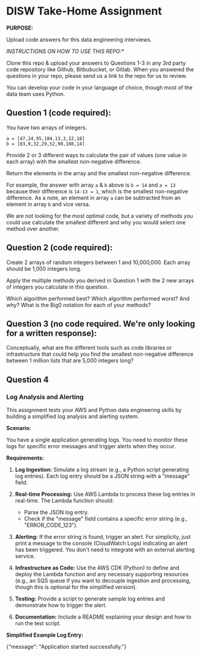 # DISW Take-Home Assignment #

**PURPOSE:** 

Upload code answers for this data engineering interviews.

*INSTRUCTIONS ON HOW TO USE THIS REPO:** 

Clone this repo & upload your answers to Questions 1-3 in any 3rd party code repository like Github, Bitbubucket, or Gitlab. When you answered the questions in your repo, please send us a link to the repo for us to review.

You can develop your code in your language of choice, though most of the data team uses Python.


## Question 1 (code required): 
You have two arrays of integers.
```
a = [47,24,95,184,13,3,12,18]
b = [83,9,32,29,52,90,108,14]
```

Provide 2 or 3 different ways to calculate the pair of values (one value in each array) with the smallest non-negative difference.

Return the elements in the array and the smallest non-negative difference.

For example, the answer with array `a` & `b` above is `b = 14` and `a = 13` because their difference is `14-13 = 1`, which is the smallest non-negative difference. As a note, an element in array `a` can be subtracted from an element in array `b` and vice versa.

We are not looking for the most optimal code, but a variety of methods you could use calculate the smallest different and why you would select one method over another.

## Question 2 (code required):
Create 2 arrays of random integers between 1 and 10,000,000. Each array should be 1,000 integers long. 

Apply the multiple methods you derived in Question 1 with the 2 new arrays of integers you calculate in this question. 

Which algorithm performed best? Which algorithm performed worst? And why? What is the Big0 notation for each of your methods?


## Question 3 (no code required. We're only looking for a written response):
Conceptually, what are the different tools such as code libraries or infrastructure that could help you 
find the smallest non-negative difference between 1 million lists that are 5,000 integers long?

## Question 4
### Log Analysis and Alerting

This assignment tests your AWS and Python data engineering skills by building a simplified log analysis and alerting system.

**Scenario:**

You have a single application generating logs.  You need to monitor these logs for specific error messages and trigger alerts when they occur.

**Requirements:**

1. **Log Ingestion:**  Simulate a log stream (e.g., a Python script generating log entries).  Each log entry should be a JSON string with a "message" field.

2. **Real-time Processing:** Use AWS Lambda to process these log entries in real-time.  The Lambda function should:
    * Parse the JSON log entry.
    * Check if the "message" field contains a specific error string (e.g., "ERROR_CODE_123").

3. **Alerting:** If the error string is found, trigger an alert.  For simplicity, just print a message to the console (CloudWatch Logs) indicating an alert has been triggered.  You don't need to integrate with an external alerting service.

4. **Infrastructure as Code:**  Use the AWS CDK (Python) to define and deploy the Lambda function and any necessary supporting resources (e.g., an SQS queue if you want to decouple ingestion and processing, though this is optional for the simplified version).

5. **Testing:** Provide a script to generate sample log entries and demonstrate how to trigger the alert.

6. **Documentation:** Include a README explaining your design and how to run the test script.

**Simplified Example Log Entry:**

{"message": "Application started successfully."}





